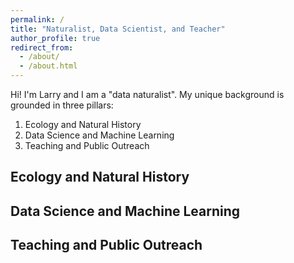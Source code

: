 ```yaml
---
permalink: /
title: "Naturalist, Data Scientist, and Teacher"
author_profile: true
redirect_from: 
  - /about/
  - /about.html
---
```


Hi! I'm Larry and I am a "data naturalist". My unique background is grounded in three pillars: 

1. Ecology and Natural History
2. Data Science and Machine Learning
3. Teaching and Public Outreach

Ecology and Natural History
------


Data Science and Machine Learning
------

Teaching and Public Outreach
------
